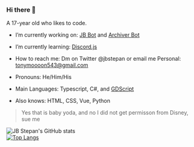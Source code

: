 ### Hi there 👋
A 17-year old who likes to code.

- I’m currently working on: [JB Bot](https://github.com/tonymoooon543/JB-Bot) and [Archiver Bot](https://github.com/tonymoooon543/Archiver-Bot)
- I’m currently learning: [Discord.js](https://discord.js.org)
- How to reach me: Dm on Twitter @jbstepan or email me Personal: tonymoooon543@gmail.com
- Pronouns: He/Him/His

- Main Languages: Typescript, C#, and [GDScript](https://docs.godotengine.org/en/stable/getting_started/scripting/gdscript/index.html?highlight=gdscript)
- Also knows: HTML, CSS, Vue, Python

> Yes that is baby yoda, and no I did not get permisson from Disney, sue me

![JB Stepan's GitHub stats](https://github-readme-stats.vercel.app/api?username=JBStepan&show_icons=true&count_private=true) <br>
[![Top Langs](https://github-readme-stats.vercel.app/api/top-langs/?username=JBStepan&layout=compact)](https://github.com/anuraghazra/github-readme-stats)
